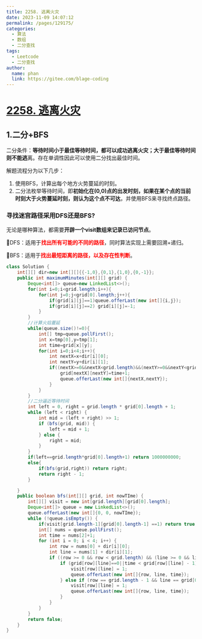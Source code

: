 ```yaml
---
title: 2258. 逃离火灾
date: 2023-11-09 14:07:12
permalink: /pages/129175/
categories:
  - 算法
  - 数组
  - 二分查找
tags:
  - Leetcode
  - 二分查找
author: 
  name: phan
  link: https://gitee.com/blage-coding
---
```

# [2258. 逃离火灾](https://leetcode.cn/problems/escape-the-spreading-fire/)

## 1.二分+BFS

二分条件：**等待时间小于最佳等待时间，都可以成功逃离火灾；大于最佳等待时间则不能逃**离。存在单调性因此可以使用二分找出最佳时间。

解题流程分为以下几步：

1. 使用BFS，计算出每个地方火势蔓延的时刻。
2. 二分法枚举等待时间，即**初始化在(0,0)点的出发时刻，如果在某个点的当前时刻大于火势蔓延时刻，则认为这个点不可达**，并使用BFS来寻找终点路径。

### 寻找迷宫路径采用DFS还是BFS?

无论是哪种算法，都需要**开辟一个visit数组来记录已访问节点**。

🚀DFS：适用于<font color="red">**找出所有可能的不同的路径**</font>，同时算法实现上需要回溯+递归。

🚀BFS：适用于<font color="red">**找出最短距离的路径，以及存在性判断**</font>。

```java
class Solution {
    int[][] dir=new int[][]{{-1,0},{0,1},{1,0},{0,-1}};
    public int maximumMinutes(int[][] grid) {
        Deque<int[]> queue=new LinkedList<>();
        for(int i=0;i<grid.length;i++){
            for(int j=0;j<grid[0].length;j++){
                if(grid[i][j]==1)queue.offerLast(new int[]{i,j});
                if(grid[i][j]==2) grid[i][j]=-1;
            }
        }
        //计算火焰蔓延
        while(queue.size()!=0){
            int[] tmp=queue.pollFirst();
            int x=tmp[0],y=tmp[1];
            int time=grid[x][y];
            for(int i=0;i<4;i++){
                int nextX=x+dir[i][0];
                int nextY=y+dir[i][1];
                if((nextX>=0&&nextX<grid.length)&&(nextY>=0&&nextY<grid[0].length)&&grid[nextX][nextY]==0){
                    grid[nextX][nextY]=time+1;
                    queue.offerLast(new int[]{nextX,nextY});
                }
            }
        }
        //二分逼近等待时间
        int left = 0, right = grid.length * grid[0].length + 1;
        while (left < right) {
            int mid = (left + right) >> 1;
            if (bfs(grid, mid)) {
                left = mid + 1;
            } else {
                right = mid;
            }
        }
        if(left==grid.length*grid[0].length+1) return 1000000000;
        else{
            if(bfs(grid,right)) return right;
            return right - 1;
        }

    }
    public boolean bfs(int[][] grid, int nowTIme) {
        int[][] visit = new int[grid.length][grid[0].length];
        Deque<int[]> queue = new LinkedList<>();
        queue.offerLast(new int[]{0, 0, nowTIme});
        while (!queue.isEmpty()) {
            if(visit[grid.length-1][grid[0].length-1] ==1) return true;
            int[] nums = queue.pollFirst();
            int time = nums[2]+1;
            for (int i = 0; i < 4; i++) {
                int row = nums[0] + dir[i][0];
                int line = nums[1] + dir[i][1];
                if ((row >= 0 && row < grid.length) && (line >= 0 && line < grid[0].length) && grid[row][line] != -1&&visit[row][line]==0) {
                    if (grid[row][line]==0||time < grid[row][line] - 1) {
                        visit[row][line] = 1;
                        queue.offerLast(new int[]{row, line, time});
                    } else if (row == grid.length - 1 && line == grid[0].length - 1 && time <= grid[row][line] - 1) {
                        visit[row][line] = 1;
                        queue.offerLast(new int[]{row, line, time});
                    }
                }
            }
        }
        return false;
    }
}
```

